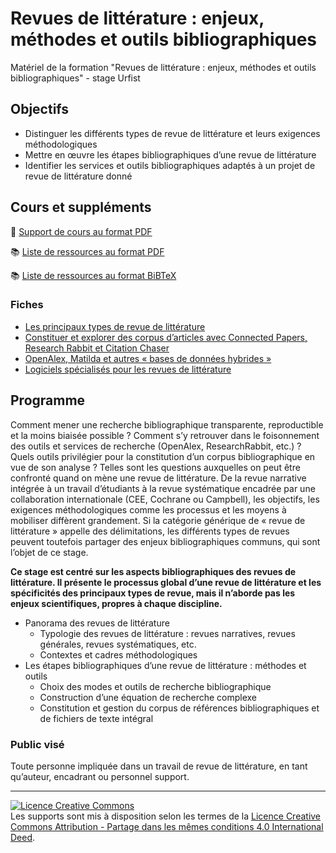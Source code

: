 # Revues de littérature : enjeux, méthodes et outils bibliographiques

Matériel de la formation "Revues de littérature : enjeux, méthodes et outils bibliographiques" - stage Urfist

## Objectifs

* Distinguer les différents types de revue de littérature et leurs exigences méthodologiques
* Mettre en œuvre les étapes bibliographiques d’une revue de littérature
* Identifier les services et outils bibliographiques adaptés à un projet de revue de littérature donné

## Cours et suppléments

📑 [Support de cours au format PDF](https://github.com/fflamerie/intro_revlit/blob/main/docs/Intro_RevLit_COURS.pdf)

📚 [Liste de ressources au format PDF](https://github.com/fflamerie/intro_revlit/blob/main/docs/Intro_RevLit_BIBLIO.pdf)

📚 [Liste de ressources au format BiBTeX](https://github.com/fflamerie/intro_revlit/blob/main/docs/intro_RevLit_BIBLIO.bib)

### Fiches

* [Les principaux types de revue de littérature](https://github.com/fflamerie/intro_revlit/blob/main/docs/Typologie_RevLit.pdf)
* [Constituer et explorer des corpus d’articles avec Connected Papers, Research Rabbit et Citation Chaser](https://github.com/fflamerie/intro_revlit/blob/main/docs/Fiche_ExploLit.pdf)
* [OpenAlex, Matilda et autres « bases de données hybrides »](https://github.com/fflamerie/intro_revlit/blob/main/docs/Comparatif_bddHybrides.pdf)
* [Logiciels spécialisés pour les revues de littérature](https://github.com/fflamerie/intro_revlit/blob/main/docs/Outils_RevLit.pdf)

## Programme

Comment mener une recherche bibliographique transparente, reproductible et la moins biaisée possible ? Comment s’y retrouver dans le foisonnement des outils et services de recherche (OpenAlex, ResearchRabbit, etc.) ? Quels outils privilégier pour la constitution d’un corpus bibliographique en vue de son analyse ? Telles sont les questions auxquelles on peut être confronté quand on mène une revue de littérature. De la revue narrative intégrée à un travail d’étudiants à la revue systématique encadrée par une collaboration internationale (CEE, Cochrane ou Campbell), les objectifs, les exigences méthodologiques comme les processus et les moyens à mobiliser diffèrent grandement. Si la catégorie générique de « revue de littérature » appelle des délimitations, les différents types de revues peuvent toutefois partager des enjeux bibliographiques communs, qui sont l’objet de ce stage.

**Ce stage est centré sur les aspects bibliographiques des revues de littérature. Il présente le processus global d’une revue de littérature et les spécificités des principaux types de revue, mais il n’aborde pas les enjeux scientifiques, propres à chaque discipline.**

* Panorama des revues de littérature 
  * Typologie des revues de littérature : revues narratives, revues générales, revues systématiques, etc.
  * Contextes et cadres méthodologiques
* Les étapes bibliographiques d’une revue de littérature : méthodes et outils
  *  Choix des modes et outils de recherche bibliographique
  *  Construction d’une équation de recherche complexe
  *  Constitution et gestion du corpus de références bibliographiques et de fichiers de texte intégral
      
### Public visé

Toute personne impliquée dans un travail de revue de littérature, en tant qu’auteur, encadrant ou personnel support.
      
***

<a rel="license" href="https://creativecommons.org/licenses/by-sa/4.0/deed.en"><img alt="Licence Creative Commons" style="border-width:0" src="https://i.creativecommons.org/l/by-sa/3.0/fr/88x31.png" /></a><br />Les supports sont mis à disposition selon les termes de la <a rel="license" href="https://creativecommons.org/licenses/by-sa/4.0/deed.en">Licence Creative Commons Attribution - Partage dans les mêmes conditions 4.0 International Deed</a>.


